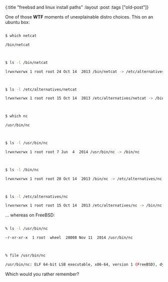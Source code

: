 {:title "freebsd and linux install paths"
:layout :post
 :tags ["old-post"]}



One of those **WTF** moments of unexplainable distro choices. This on an ubuntu box:



```sh

$ which netcat

/bin/netcat



$ ls -l /bin/netcat

lrwxrwxrwx 1 root root 24 Oct 14  2013 /bin/netcat -> /etc/alternatives/netcat



$ ls -l /etc/alternatives/netcat

lrwxrwxrwx 1 root root 15 Oct 14  2013 /etc/alternatives/netcat -> /bin/nc.openbsd



$ which nc

/usr/bin/nc



$ ls -l /usr/bin/nc

lrwxrwxrwx 1 root root 7 Jun  4  2014 /usr/bin/nc -> /bin/nc



$ ls -l /bin/nc

lrwxrwxrwx 1 root root 20 Oct 14  2013 /bin/nc -> /etc/alternatives/nc



$ ls -l /etc/alternatives/nc

lrwxrwxrwx 1 root root 15 Oct 14  2013 /etc/alternatives/nc -> /bin/nc.openbsd

```



... whereas on FreeBSD:



```sh

% ls -l /usr/bin/nc

-r-xr-xr-x  1 root  wheel  28008 Nov 11  2014 /usr/bin/nc



% file /usr/bin/nc

/usr/bin/nc: ELF 64-bit LSB executable, x86-64, version 1 (FreeBSD), dynamically linked (uses shared libs), for FreeBSD 10.1, stripped

```



Which would you rather remember?

